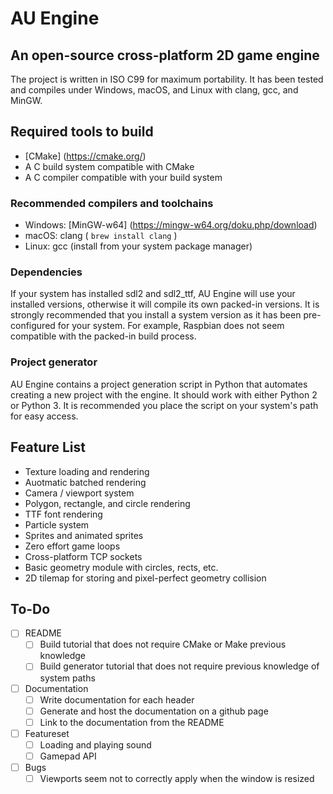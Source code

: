 # AU Engine

## An open-source cross-platform 2D game engine

The project is written in ISO C99 for maximum portability. It has been tested and compiles under Windows, macOS, and Linux with clang, gcc, and MinGW. 

## Required tools to build

- [CMake] (https://cmake.org/)
- A C build system compatible with CMake
- A C compiler compatible with your build system

### Recommended compilers and toolchains

- Windows: [MinGW-w64] (https://mingw-w64.org/doku.php/download)
- macOS: clang ( `brew install clang` )
- Linux: gcc (install from your system package manager)

### Dependencies

If your system has installed sdl2 and sdl2\_ttf, AU Engine will use your installed versions, otherwise it will compile its own packed-in versions. It is strongly recommended that you install a system version as it has been pre-configured for your system. For example, Raspbian does not seem compatible with the packed-in build process.

### Project generator

AU Engine contains a project generation script in Python that automates creating a new project with the engine. It should work with either Python 2 or Python 3. It is recommended you place the script on your system's path for easy access.

## Feature List

- Texture loading and rendering
- Auotmatic batched rendering
- Camera / viewport system
- Polygon, rectangle, and circle rendering
- TTF font rendering
- Particle system
- Sprites and animated sprites
- Zero effort game loops
- Cross-platform TCP sockets
- Basic geometry module with circles, rects, etc.
- 2D tilemap for storing and pixel-perfect geometry collision

## To-Do

- [ ] README
	- [ ] Build tutorial that does not require CMake or Make previous knowledge
	- [ ] Build generator tutorial that does not require previous knowledge of system paths
- [ ] Documentation
	- [ ] Write documentation for each header
	- [ ] Generate and host the documentation on a github page
	- [ ] Link to the documentation from the README
- [ ] Featureset
	- [ ] Loading and playing sound
	- [ ] Gamepad API
- [ ] Bugs
	- [ ] Viewports seem not to correctly apply when the window is resized
